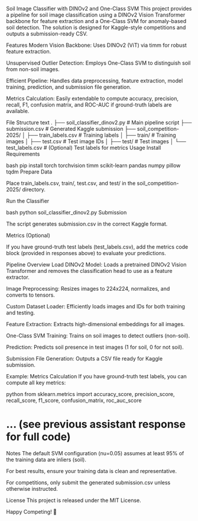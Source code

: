 

Soil Image Classifier with DINOv2 and One-Class SVM
This project provides a pipeline for soil image classification using a DINOv2 Vision Transformer backbone for feature extraction and a One-Class SVM for anomaly-based soil detection. The solution is designed for Kaggle-style competitions and outputs a submission-ready CSV.

Features
Modern Vision Backbone: Uses DINOv2 (ViT) via timm for robust feature extraction.

Unsupervised Outlier Detection: Employs One-Class SVM to distinguish soil from non-soil images.

Efficient Pipeline: Handles data preprocessing, feature extraction, model training, prediction, and submission file generation.

Metrics Calculation: Easily extendable to compute accuracy, precision, recall, F1, confusion matrix, and ROC-AUC if ground-truth labels are available.

File Structure
text
.
├── soil_classifier_dinov2.py      # Main pipeline script
├── submission.csv                 # Generated Kaggle submission
├── soil_competition-2025/
│   ├── train_labels.csv           # Training labels
│   ├── train/                     # Training images
│   ├── test.csv                   # Test image IDs
│   ├── test/                      # Test images
│   └── test_labels.csv            # (Optional) Test labels for metrics
Usage
Install Requirements

bash
pip install torch torchvision timm scikit-learn pandas numpy pillow tqdm
Prepare Data

Place train_labels.csv, train/, test.csv, and test/ in the soil_competition-2025/ directory.

Run the Classifier

bash
python soil_classifier_dinov2.py
Submission

The script generates submission.csv in the correct Kaggle format.

Metrics (Optional)

If you have ground-truth test labels (test_labels.csv), add the metrics code block (provided in responses above) to evaluate your predictions.

Pipeline Overview
Load DINOv2 Model:
Loads a pretrained DINOv2 Vision Transformer and removes the classification head to use as a feature extractor.

Image Preprocessing:
Resizes images to 224x224, normalizes, and converts to tensors.

Custom Dataset Loader:
Efficiently loads images and IDs for both training and testing.

Feature Extraction:
Extracts high-dimensional embeddings for all images.

One-Class SVM Training:
Trains on soil images to detect outliers (non-soil).

Prediction:
Predicts soil presence in test images (1 for soil, 0 for not soil).

Submission File Generation:
Outputs a CSV file ready for Kaggle submission.

Example: Metrics Calculation
If you have ground-truth test labels, you can compute all key metrics:

python
from sklearn.metrics import accuracy_score, precision_score, recall_score, f1_score, confusion_matrix, roc_auc_score
# ... (see previous assistant response for full code)
Notes
The default SVM configuration (nu=0.05) assumes at least 95% of the training data are inliers (soil).

For best results, ensure your training data is clean and representative.

For competitions, only submit the generated submission.csv unless otherwise instructed.

License
This project is released under the MIT License.

Happy Competing! 🚀